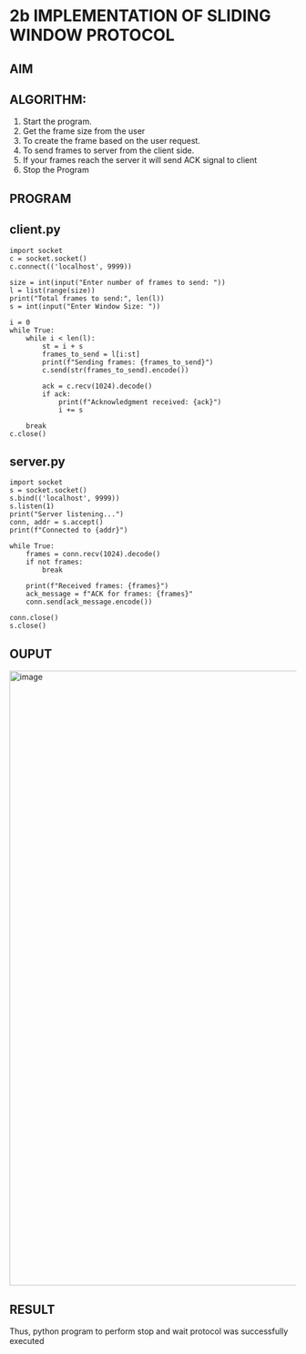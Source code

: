 # 2b IMPLEMENTATION OF SLIDING WINDOW PROTOCOL
## AIM
## ALGORITHM:
1. Start the program.
2. Get the frame size from the user
3. To create the frame based on the user request.
4. To send frames to server from the client side.
5. If your frames reach the server it will send ACK signal to client
6. Stop the Program
## PROGRAM

## client.py
```
import socket
c = socket.socket()
c.connect(('localhost', 9999))

size = int(input("Enter number of frames to send: "))
l = list(range(size))
print("Total frames to send:", len(l))
s = int(input("Enter Window Size: "))

i = 0
while True:
    while i < len(l):
        st = i + s
        frames_to_send = l[i:st]
        print(f"Sending frames: {frames_to_send}")
        c.send(str(frames_to_send).encode())

        ack = c.recv(1024).decode()
        if ack:
            print(f"Acknowledgment received: {ack}")
            i += s

    break
c.close()
```
## server.py
```
import socket
s = socket.socket()
s.bind(('localhost', 9999))
s.listen(1)
print("Server listening...")
conn, addr = s.accept()
print(f"Connected to {addr}")

while True:
    frames = conn.recv(1024).decode()
    if not frames:
        break

    print(f"Received frames: {frames}")
    ack_message = f"ACK for frames: {frames}"
    conn.send(ack_message.encode())

conn.close()
s.close()
```

## OUPUT

<img width="1920" height="1080" alt="image" src="https://github.com/user-attachments/assets/13178bb3-85d0-4609-a7d6-d7651911867d" />


## RESULT
Thus, python program to perform stop and wait protocol was successfully executed
